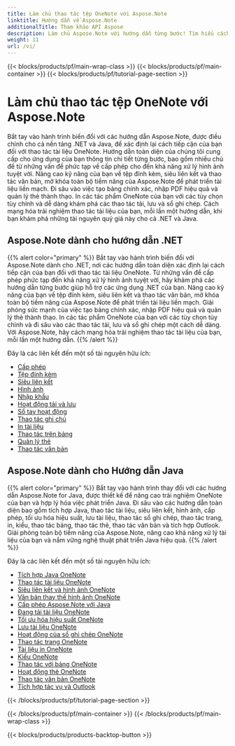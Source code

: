 ```yaml
---
title: Làm chủ thao tác tệp OneNote với Aspose.Note
linktitle: Hướng dẫn về Aspose.Note
additionalTitle: Tham khảo API Aspose
description: Làm chủ Aspose.Note với hướng dẫn từng bước! Tìm hiểu cách thao tác với tệp OneNote theo chương trình để xử lý tài liệu hiệu quả.
weight: 11
url: /vi/
---
```


{{< blocks/products/pf/main-wrap-class >}}
{{< blocks/products/pf/main-container >}}
{{< blocks/products/pf/tutorial-page-section >}}

# Làm chủ thao tác tệp OneNote với Aspose.Note


Bắt tay vào hành trình biến đổi với các hướng dẫn Aspose.Note, được điều chỉnh cho cả nền tảng .NET và Java, để xác định lại cách tiếp cận của bạn đối với thao tác tài liệu OneNote. Hướng dẫn toàn diện của chúng tôi cung cấp cho ứng dụng của bạn thông tin chi tiết từng bước, bao gồm nhiều chủ đề từ những vấn đề phức tạp về cấp phép cho đến khả năng xử lý hình ảnh tuyệt vời. Nâng cao kỹ năng của bạn về tệp đính kèm, siêu liên kết và thao tác văn bản, mở khóa toàn bộ tiềm năng của Aspose.Note để phát triển tài liệu liền mạch. Đi sâu vào việc tạo bảng chính xác, nhập PDF hiệu quả và quản lý thẻ thành thạo. In các tác phẩm OneNote của bạn với các tùy chọn tùy chỉnh và dễ dàng khám phá các thao tác tải, lưu và sổ ghi chép. Cách mạng hóa trải nghiệm thao tác tài liệu của bạn, mỗi lần một hướng dẫn, khi bạn khám phá những tài nguyên quý giá này cho cả .NET và Java.

## Aspose.Note dành cho hướng dẫn .NET
{{% alert color="primary" %}}
Bắt tay vào hành trình biến đổi với Aspose.Note dành cho .NET, nơi các hướng dẫn toàn diện xác định lại cách tiếp cận của bạn đối với thao tác tài liệu OneNote. Từ những vấn đề cấp phép phức tạp đến khả năng xử lý hình ảnh tuyệt vời, hãy khám phá các hướng dẫn từng bước giúp hỗ trợ các ứng dụng .NET của bạn. Nâng cao kỹ năng của bạn về tệp đính kèm, siêu liên kết và thao tác văn bản, mở khóa toàn bộ tiềm năng của Aspose.Note để phát triển tài liệu liền mạch. Giải phóng sức mạnh của việc tạo bảng chính xác, nhập PDF hiệu quả và quản lý thẻ thành thạo. In các tác phẩm OneNote của bạn với các tùy chọn tùy chỉnh và đi sâu vào các thao tác tải, lưu và sổ ghi chép một cách dễ dàng. Với Aspose.Note, hãy cách mạng hóa trải nghiệm thao tác tài liệu của bạn, mỗi lần một hướng dẫn.
{{% /alert %}}

Đây là các liên kết đến một số tài nguyên hữu ích:
 
- [Cấp phép](./net/licensing/)
- [Tệp đính kèm](./net/attachments/)
- [Siêu liên kết](./net/hyperlinks/)
- [Hình ảnh](./net/images/)
- [Nhập khẩu](./net/import/)
- [Hoạt động tải và lưu](./net/loading-and-saving-operations/)
- [Sổ tay hoạt động](./net/notebook-operations/)
- [Thao tác ghi chú](./net/note-manipulation/)
- [In tài liệu](./net/printing-document/)
- [Thao tác trên bảng](./net/table-manipulation/)
- [Quản lý thẻ](./net/tag-management/)
- [Thao tác văn bản](./net/text-manipulation/)

## Aspose.Note dành cho Hướng dẫn Java
{{% alert color="primary" %}}
Bắt tay vào hành trình thay đổi với các hướng dẫn Aspose.Note for Java, được thiết kế để nâng cao trải nghiệm OneNote của bạn và hợp lý hóa việc phát triển Java. Đi sâu vào các hướng dẫn toàn diện bao gồm tích hợp Java, thao tác tài liệu, siêu liên kết, hình ảnh, cấp phép, tối ưu hóa hiệu suất, lưu tài liệu, thao tác sổ ghi chép, thao tác trang, in, kiểu, thao tác bảng, thao tác thẻ, thao tác văn bản và tích hợp Outlook. Giải phóng toàn bộ tiềm năng của Aspose.Note, nâng cao khả năng xử lý tài liệu của bạn và nắm vững nghệ thuật phát triển Java hiệu quả. 
{{% /alert %}}

Đây là các liên kết đến một số tài nguyên hữu ích:
 
- [Tích hợp Java OneNote](./java/onenote-java-integration/)
- [Thao tác tài liệu OneNote](./java/onenote-document-manipulation/)
- [Siêu liên kết và hình ảnh OneNote](./java/onenote-hyperlinks-images/)
- [Văn bản thay thế hình ảnh OneNote](./java/onenote-image-alternative-text/)
- [Cấp phép Aspose.Note với Java](./java/licensing-java/)
- [Đang tải tài liệu OneNote](./java/onenote-document-loading/)
- [Tối ưu hóa hiệu suất OneNote](./java/onenote-performance-optimization/)
- [Lưu tài liệu OneNote](./java/onenote-document-saving/)
- [Hoạt động của sổ ghi chép OneNote](./java/onenote-notebook-operations/)
- [Thao tác trang OneNote](./java/onenote-page-manipulation/)
- [Tài liệu in OneNote](./java/onenote-printing-documents/)
- [Kiểu OneNote](./java/onenote-styles/)
- [Thao tác với bảng OneNote](./java/onenote-table-manipulation/)
- [Hoạt động thẻ OneNote](./java/onenote-tag-operations/)
- [Thao tác văn bản OneNote](./java/onenote-text-manipulation/)
- [Tích hợp tác vụ và Outlook](./java/task-and-outlook-integration/)

{{< /blocks/products/pf/tutorial-page-section >}}

{{< /blocks/products/pf/main-container >}}
{{< /blocks/products/pf/main-wrap-class >}}

{{< blocks/products/products-backtop-button >}}
